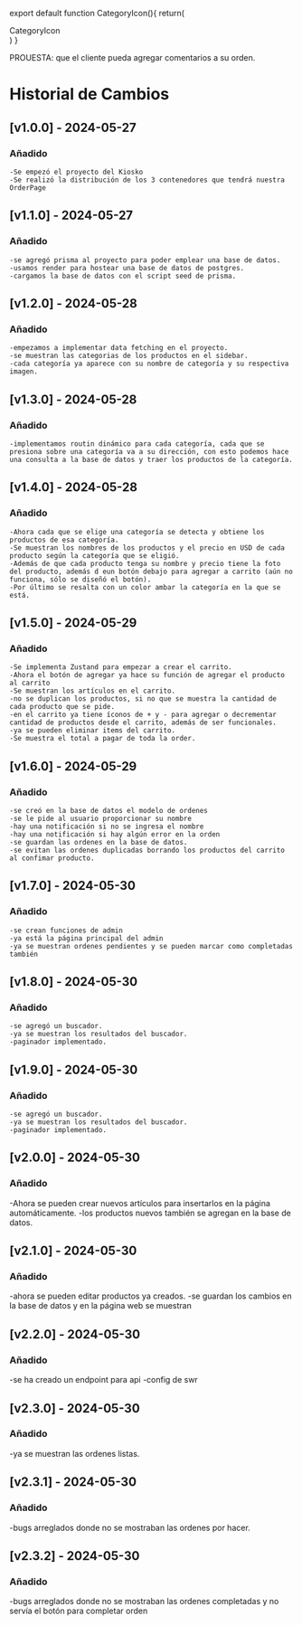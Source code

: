 export default function CategoryIcon(){
    return(
        <div>CategoryIcon</div>
    )
}

PROUESTA: que el cliente pueda agregar comentarios a su orden.
# Historial de Cambios

## [v1.0.0] - 2024-05-27

### Añadido

    -Se empezó el proyecto del Kiosko
    -Se realizó la distribución de los 3 contenedores que tendrá nuestra OrderPage

## [v1.1.0] - 2024-05-27

### Añadido

    -se agregó prisma al proyecto para poder emplear una base de datos.
    -usamos render para hostear una base de datos de postgres.
    -cargamos la base de datos con el script seed de prisma.

## [v1.2.0] - 2024-05-28

### Añadido

    -empezamos a implementar data fetching en el proyecto.
    -se muestran las categorias de los productos en el sidebar.
    -cada categoría ya aparece con su nombre de categoría y su respectiva imagen.
    
## [v1.3.0] - 2024-05-28

### Añadido

    -implementamos routin dinámico para cada categoría, cada que se presiona sobre una categoría va a su dirección, con esto podemos hace una consulta a la base de datos y traer los productos de la categoría.

## [v1.4.0] - 2024-05-28

### Añadido

    -Ahora cada que se elige una categoría se detecta y obtiene los productos de esa categoría.
    -Se muestran los nombres de los productos y el precio en USD de cada producto según la categoría que se eligió.
    -Además de que cada producto tenga su nombre y precio tiene la foto del producto, además d eun botón debajo para agregar a carrito (aún no funciona, sólo se diseñó el botón).
    -Por último se resalta con un color ambar la categoría en la que se está.

## [v1.5.0] - 2024-05-29

### Añadido

    -Se implementa Zustand para empezar a crear el carrito.
    -Ahora el botón de agregar ya hace su función de agregar el producto al carrito
    -Se muestran los artículos en el carrito.
    -no se duplican los productos, si no que se muestra la cantidad de cada producto que se pide.
    -en el carrito ya tiene íconos de + y - para agregar o decrementar cantidad de productos desde el carrito, además de ser funcionales.
    -ya se pueden eliminar items del carrito.
    -Se muestra el total a pagar de toda la order.

## [v1.6.0] - 2024-05-29

### Añadido

    -se creó en la base de datos el modelo de ordenes 
    -se le pide al usuario proporcionar su nombre
    -hay una notificación si no se ingresa el nombre
    -hay una notificación si hay algún error en la orden
    -se guardan las ordenes en la base de datos.
    -se evitan las ordenes duplicadas borrando los productos del carrito al confimar producto.
    
## [v1.7.0] - 2024-05-30

### Añadido

    -se crean funciones de admin
    -ya está la página principal del admin
    -ya se muestran ordenes pendientes y se pueden marcar como completadas también

## [v1.8.0] - 2024-05-30

### Añadido

    -se agregó un buscador.
    -ya se muestran los resultados del buscador.
    -paginador implementado.

## [v1.9.0] - 2024-05-30

### Añadido

    -se agregó un buscador.
    -ya se muestran los resultados del buscador.
    -paginador implementado.

## [v2.0.0] - 2024-05-30

### Añadido

   -Ahora se pueden crear nuevos artículos para insertarlos en la página automáticamente.
   -los productos nuevos también se agregan en la base de datos.

## [v2.1.0] - 2024-05-30

### Añadido
   -ahora se pueden editar productos ya creados.
   -se guardan los cambios en la base de datos y en la página web se muestran

## [v2.2.0] - 2024-05-30

### Añadido
   -se ha creado un endpoint para api
   -config de swr

## [v2.3.0] - 2024-05-30

### Añadido
   -ya se muestran las ordenes listas.

## [v2.3.1] - 2024-05-30

### Añadido
   -bugs arreglados donde no se mostraban las ordenes por hacer.

## [v2.3.2] - 2024-05-30

### Añadido
   -bugs arreglados donde no se mostraban las ordenes completadas y no servía el botón para completar orden





